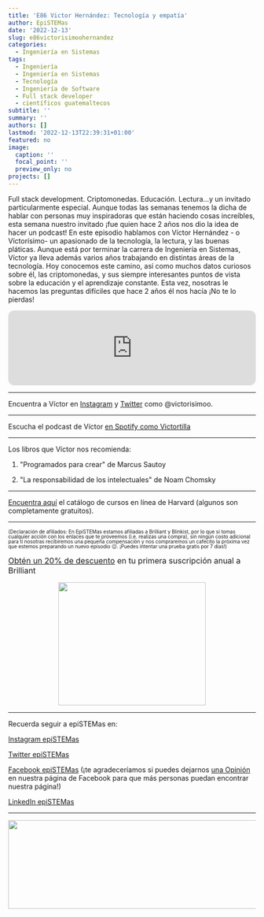 ```yaml
---
title: 'E86 Victor Hernández: Tecnología y empatía'
author: EpiSTEMas
date: '2022-12-13'
slug: e86victorisimoohernandez
categories:
  - Ingeniería en Sistemas
tags:
  - Ingeniería
  - Ingeniería en Sistemas
  - Tecnología
  - Ingeniería de Software
  - Full stack developer
  - científicos guatemaltecos
subtitle: ''
summary: ''
authors: []
lastmod: '2022-12-13T22:39:31+01:00'
featured: no
image:
  caption: ''
  focal_point: ''
  preview_only: no
projects: []
---
```


Full stack development. Criptomonedas. Educación. Lectura...y un invitado particularmente especial. Aunque todas las semanas tenemos la dicha de hablar con personas muy inspiradoras que están haciendo cosas increíbles, esta semana nuestro invitado ¡fue quien hace 2 años nos dio la idea de hacer un podcast! En este episodio hablamos con Víctor Hernández - o Víctorísimo- un apasionado de la tecnología, la lectura, y las buenas pláticas. Aunque está por terminar la carrera de Ingeniería en Sistemas, Víctor ya lleva además varios años trabajando en distintas áreas de la tecnología. Hoy conocemos este camino, así como muchos datos curiosos sobre él, las criptomonedas, y sus siempre interesantes puntos de vista sobre la educación y el aprendizaje constante. Esta vez, nosotras le hacemos las preguntas difíciles que hace 2 años él nos hacía ¡No te lo pierdas!

<iframe style="border-radius:12px" src="https://open.spotify.com/embed/episode/67sEQc38HqKr5mgKcDbzSt?utm_source=generator&theme=0" width="100%" height="152" frameBorder="0" allowfullscreen="" allow="autoplay; clipboard-write; encrypted-media; fullscreen; picture-in-picture" loading="lazy"></iframe>

- - - - -

Encuentra a Víctor en [Instagram](https://www.instagram.com/victorisimoo/) y [Twitter](https://twitter.com/victorisimoo) como @victorisimoo.

- - - - -

Escucha el podcast de Víctor [en Spotify como Victortilla](https://open.spotify.com/show/42zlxHGZD7XIKr3NVPRUuM?si=385ec7c32ac1465c)

- - - - -

Los libros que Víctor nos recomienda:  

1. "Programados para crear" de Marcus Sautoy
  
2. "La responsabilidad de los intelectuales" de Noam Chomsky

- - - - -

[Encuentra aquí](https://pll.harvard.edu/catalog/free) el catálogo de cursos en línea de Harvard (algunos son completamente gratuitos).

- - - - -

<font size = 1.5> <p style = "line-height:1"> 
(Declaración de afiliados: En EpiSTEMas estamos afiliadas a Brilliant y Blinkist, por lo que si tomas cualquier acción con los enlaces que te proveemos (i.e. realizas una compra), sin ningún costo adicional para tí nosotras recibiremos una pequeña compensación y nos compraremos un cafecito la próxima vez que estemos preparando un nuevo episodio 😉. ¡Puedes intentar una prueba gratis por 7 días!) 
</font> </p>


<font size="3"> [Obtén un 20% de descuento](https://brilliant.sjv.io/c/2994553/1003358/12858?subId1=EpiSTEMas&u=http%3A%2F%2Fbrilliant.org%2Fimpactnetwork%2F) en tu primera suscripción anual a Brilliant </font> 

<center>
<a href="https://brilliant.sjv.io/c/2994553/1003364/12858?subId1=epiSTEMas&u=http%3A%2F%2Fbrilliant.org%2Fimpactnetwork%2F%3Firclickid%3D%7Bclickid%7D%26utm_medium%3Daffiliates%26utm_campaign%3D%7Birpid%7D%26utm_source%3D%7Bmp_value1%7D%26utm_content%3D%7Btimestamp%7D_%7Biradtype%7D_%7Biradname%7D%26utm_term%3D%7Bmp_value2%7D" target="_top" id="1003364"><img src="//a.impactradius-go.com/display-ad/12858-1003364" border="0" alt="" width="300" height="250"/></a><img height="0" width="0" src="https://imp.pxf.io/i/2994553/1003364/12858?subId1=epiSTEMas" style="position:absolute;visibility:hidden;" border="1" />
</center>



- - - - -

Recuerda seguir a epiSTEMas en:

[Instagram epiSTEMas](https://www.instagram.com/epistemas/)  

[Twitter epiSTEMas](https://twitter.com/epiSTEMas_Pod)

[Facebook epiSTEMas](https://www.facebook.com/epiSTEMasPod) (¡te agradeceríamos si puedes dejarnos [una Opinión](https://www.facebook.com/epiSTEMasPod/reviews/) en nuestra página de Facebook para que más personas puedan encontrar nuestra página!)

[LinkedIn epiSTEMas](https://www.linkedin.com/company/epistemas-podcast/)


- - - - -


<a href="https://blinkist.o6eiov.net/c/2994553/815678/10732?subId1=EpiSTEMas&u=http%3A%2F%2Fwww.blinkist.com%3Firclickid%3D%7Bclickid%7D%26utm_medium%3Dpaid%26utm_campaign%3D%7Birpid%7D%26utm_source%3DImpact%26utm_term%3D%7Biradname%7D%26utm_content%3D%7Bircid%7D" target="_top" id="815678"><img src="//a.impactradius-go.com/display-ad/10732-815678" border="0" alt="" width="1456" height="180"/></a><img height="0" width="0" src="https://imp.pxf.io/i/2994553/815678/10732?subId1=EpiSTEMas" style="position:absolute;visibility:hidden;" border="0" />